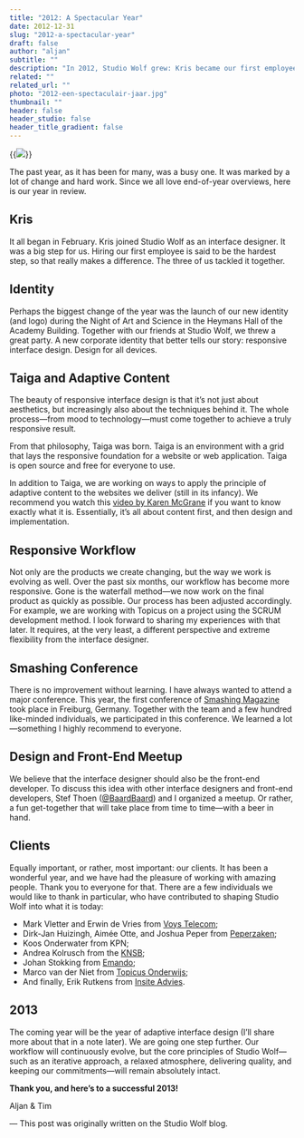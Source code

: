 ```yaml
---
title: "2012: A Spectacular Year"
date: 2012-12-31
slug: "2012-a-spectacular-year"
draft: false
author: "aljan"
subtitle: ""
description: "In 2012, Studio Wolf grew: Kris became our first employee, a new identity was launched, and projects like Taiga and adaptive content came to life. We look forward to 2013."
related: ""
related_url: ""
photo: "2012-een-spectaculair-jaar.jpg"
thumbnail: ""
header: false
header_studio: false
header_title_gradient: false
---
```


{{<image src="2012-een-spectaculair-jaar.jpg">}}

The past year, as it has been for many, was a busy one. It was marked by a lot of change and hard work. Since we all love end-of-year overviews, here is our year in review.

## Kris

It all began in February. Kris joined Studio Wolf as an interface designer. It was a big step for us. Hiring our first employee is said to be the hardest step, so that really makes a difference. The three of us tackled it together.

## Identity

Perhaps the biggest change of the year was the launch of our new identity (and logo) during the Night of Art and Science in the Heymans Hall of the Academy Building. Together with our friends at Studio Wolf, we threw a great party. A new corporate identity that better tells our story: responsive interface design. Design for all devices.

## Taiga and Adaptive Content

The beauty of responsive interface design is that it’s not just about aesthetics, but increasingly also about the techniques behind it. The whole process—from mood to technology—must come together to achieve a truly responsive result.

From that philosophy, Taiga was born. Taiga is an environment with a grid that lays the responsive foundation for a website or web application. Taiga is open source and free for everyone to use.

In addition to Taiga, we are working on ways to apply the principle of adaptive content to the websites we deliver (still in its infancy). We recommend you watch this [video by Karen McGrane](https://karenmcgrane.com/2012/09/04/adapting-ourselves-to-adaptive-content-video-slides-and-transcript-oh-my/) if you want to know exactly what it is. Essentially, it’s all about content first, and then design and implementation.

## Responsive Workflow

Not only are the products we create changing, but the way we work is evolving as well. Over the past six months, our workflow has become more responsive. Gone is the waterfall method—we now work on the final product as quickly as possible. Our process has been adjusted accordingly. For example, we are working with Topicus on a project using the SCRUM development method. I look forward to sharing my experiences with that later. It requires, at the very least, a different perspective and extreme flexibility from the interface designer.

## Smashing Conference

There is no improvement without learning. I have always wanted to attend a major conference. This year, the first conference of [Smashing Magazine](http://smashingmagazine.com) took place in Freiburg, Germany. Together with the team and a few hundred like-minded individuals, we participated in this conference. We learned a lot—something I highly recommend to everyone.

## Design and Front-End Meetup

We believe that the interface designer should also be the front-end developer. To discuss this idea with other interface designers and front-end developers, Stef Thoen ([@BaardBaard](https://twitter.com/baardbaard)) and I organized a meetup. Or rather, a fun get-together that will take place from time to time—with a beer in hand.

## Clients

Equally important, or rather, most important: our clients. It has been a wonderful year, and we have had the pleasure of working with amazing people. Thank you to everyone for that. There are a few individuals we would like to thank in particular, who have contributed to shaping Studio Wolf into what it is today:
- Mark Vletter and Erwin de Vries from [Voys Telecom](http://www.voys.nl);
- Dirk-Jan Huizingh, Aimée Otte, and Joshua Peper from [Peperzaken](http://www.peperzaken.nl/);
- Koos Onderwater from KPN;
- Andrea Kolrusch from the [KNSB](http://live.schaatsen.nl/);
- Johan Stokking from [Emando](http://www.emando.nl/);
- Marco van der Niet from [Topicus Onderwijs](http://www.topicus.nl);
- And finally, Erik Rutkens from [Insite Advies](http://www.insitegroep.nl/).

## 2013

The coming year will be the year of adaptive interface design (I’ll share more about that in a note later). We are going one step further. Our workflow will continuously evolve, but the core principles of Studio Wolf—such as an iterative approach, a relaxed atmosphere, delivering quality, and keeping our commitments—will remain absolutely intact.

**Thank you, and here’s to a successful 2013!**

Aljan & Tim

— This post was originally written on the Studio Wolf blog.
